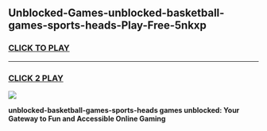 
## Unblocked-Games-unblocked-basketball-games-sports-heads-Play-Free-5nkxp
<h3>
<a href="https://premium76.site?title=unblocked-basketball-games-sports-heads&ref=19M">CLICK TO PLAY</a></h3>
<hr>

<h3>
<a href="https://premium76.site?title=unblocked-basketball-games-sports-heads&ref=19M">CLICK 2 PLAY</a>
  
</h3>

<a href="https://premium76.site?title=unblocked-basketball-games-sports-heads&ref=19M"><img src="https://clearcache.store/games.png"></a>


**unblocked-basketball-games-sports-heads games unblocked: Your Gateway to Fun and Accessible Online Gaming**
